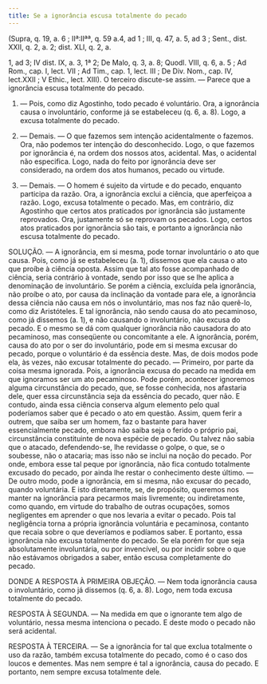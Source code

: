 ```yaml
---
title: Se a ignorância escusa totalmente do pecado
---
```


(Supra, q. 19, a. 6 ; IIª:IIªª, q. 59 a.4, ad 1 ; III, q. 47, a. 5, ad 3 ; Sent., dist. XXII, q. 2, a. 2; dist. XLI, q. 2, a. 

1, ad 3; IV dist. IX, a. 3, 1ª 2; De Malo, q. 3, a. 8; Quodl. VIII, q. 6, a. 5 ; Ad Rom., cap. I, lect. VII ; Ad Tim., cap. 1, lect. III ; De Div. Nom., cap. IV, lect.XXII ; V Ethic., lect. XIII).
  O terceiro discute-se assim. ― Parece que a ignorância escusa totalmente do pecado.  

1. ― Pois, como diz Agostinho, todo pecado é voluntário. Ora, a ignorância causa o involuntário, conforme já se estabeleceu (q. 6, a. 8). Logo, a excusa totalmente do pecado.  

2. ― Demais. ― O que fazemos sem intenção acidentalmente o fazemos. Ora, não podemos ter intenção do desconhecido. Logo, o que fazemos por ignorância é, na ordem dos nossos atos, acidental. Mas, o acidental não especifica. Logo, nada do feito por ignorância deve ser considerado, na ordem dos atos humanos, pecado ou virtude.  

3. ― Demais. ― O homem é sujeito da virtude e do pecado, enquanto participa da razão. Ora, a ignorância exclui a ciência, que aperfeiçoa a razão. Logo, excusa totalmente o pecado. Mas, em contrário, diz Agostinho que certos atos praticados por ignorância são justamente reprovados. Ora, justamente só se reprovam os pecados. Logo, certos atos praticados por ignorância são tais, e portanto a ignorância não escusa totalmente do pecado.  

SOLUÇÃO. ― A ignorância, em si mesma, pode tornar involuntário o ato que causa. Pois, como já se estabeleceu (a. 1), dissemos que ela causa o ato que proíbe à ciência oposta. Assim que tal ato fosse acompanhado de ciência, seria contrário à vontade, sendo por isso que se lhe aplica a denominação de involuntário. Se porém a ciência, excluída pela ignorância, não proíbe o ato, por causa da inclinação da vontade para ele, a ignorância dessa ciência não causa em nós o involuntário, mas nos faz não querê-lo, como diz Aristóteles. E tal ignorância, não sendo causa do ato pecaminoso, como já dissemos (a. 1), e não causando o involuntário, não excusa do pecado. E o mesmo se dá com qualquer ignorância não causadora do ato pecaminoso, mas conseqüente ou concomitante a ele. A ignorância, porém, causa do ato por o ser do involuntário, pode em si mesma excusar do pecado, porque o voluntário é da essência deste.  Mas, de dois modos pode ela, às vezes, não excusar totalmente do pecado. ― Primeiro, por parte da coisa mesma ignorada. Pois, a ignorância excusa do pecado na medida em que ignoramos ser um ato pecaminoso. Pode porém, acontecer ignoremos alguma circunstância do pecado, que, se fosse conhecida, nos afastaria dele, quer essa circunstância seja da essência do pecado, quer não. E contudo, ainda essa ciência conserva algum elemento pelo qual poderíamos saber que é pecado o ato em questão. Assim, quem ferir a outrem, que saiba ser um homem, faz o bastante para haver essencialmente pecado, embora não saiba seja o ferido o próprio pai, circunstância constituinte de nova espécie de pecado. Ou talvez não sabia que o atacado, defendendo-se, lhe revidasse o golpe, o que, se o soubesse, não o atacaria; mas isso não se inclui na noção do pecado. Por onde, embora esse tal peque por ignorância, não fica contudo totalmente excusado do pecado, por ainda lhe restar o conhecimento deste último. ― De outro modo, pode a ignorância, em si mesma, não excusar do pecado, quando voluntária. E isto diretamente, se, de propósito, queremos nos manter na ignorância para pecarmos mais livremente; ou indiretamente, como quando, em virtude do trabalho de outras ocupações, somos negligentes em aprender o que nos levaria a evitar o pecado. Pois tal negligência torna a própria ignorância voluntária e pecaminosa, contanto que recaia sobre o que deveríamos e podíamos saber. E portanto, essa ignorância não excusa totalmente do pecado. Se ela porém for que seja absolutamente involuntária, ou por invencível, ou por incidir sobre o que não estávamos obrigados a saber, então escusa completamente do pecado.  

DONDE A RESPOSTA À PRIMEIRA OBJEÇÃO. ― Nem toda ignorância causa o involuntário, como já dissemos (q. 6, a. 8). Logo, nem toda excusa totalmente do pecado.  

RESPOSTA À SEGUNDA. ― Na medida em que o ignorante tem algo de voluntário, nessa mesma intenciona o pecado. E deste modo o pecado não será acidental.  

RESPOSTA À TERCEIRA. ― Se a ignorância for tal que exclua totalmente o uso da razão, também excusa totalmente do pecado, como é o caso dos loucos e dementes. Mas nem sempre é tal a ignorância, causa do pecado. E portanto, nem sempre excusa totalmente dele.